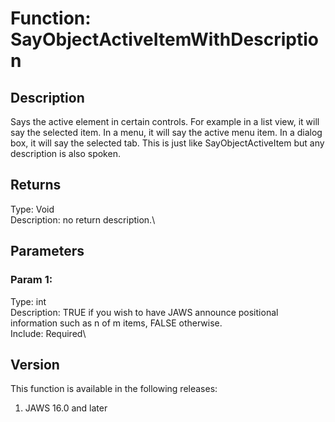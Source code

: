 # Function: SayObjectActiveItemWithDescription

## Description

Says the active element in certain controls. For example in a list view,
it will say the selected item. In a menu, it will say the active menu
item. In a dialog box, it will say the selected tab. This is just like
SayObjectActiveItem but any description is also spoken.

## Returns

Type: Void\
Description: no return description.\

## Parameters

### Param 1:

Type: int\
Description: TRUE if you wish to have JAWS announce positional
information such as n of m items, FALSE otherwise.\
Include: Required\

## Version

This function is available in the following releases:

1.  JAWS 16.0 and later
